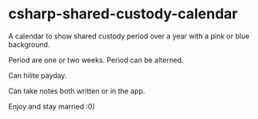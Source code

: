 # csharp-shared-custody-calendar


A calendar to show shared custody period over a year with a pink or blue background.

Period are one or two weeks. Period can be alterned.

Can hilite payday.

Can take notes both written or in the app.

Enjoy and stay married :0)


